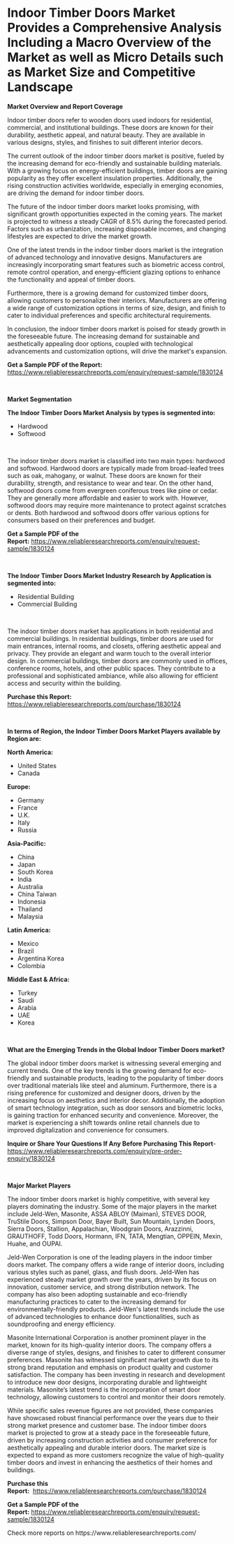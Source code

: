 <p><h1>Indoor Timber Doors Market Provides a Comprehensive Analysis Including a Macro Overview of the Market as well as Micro Details such as Market Size and Competitive Landscape</h1></p><p><strong>Market Overview and Report Coverage</strong></p>
<p><p>Indoor timber doors refer to wooden doors used indoors for residential, commercial, and institutional buildings. These doors are known for their durability, aesthetic appeal, and natural beauty. They are available in various designs, styles, and finishes to suit different interior decors.</p><p>The current outlook of the indoor timber doors market is positive, fueled by the increasing demand for eco-friendly and sustainable building materials. With a growing focus on energy-efficient buildings, timber doors are gaining popularity as they offer excellent insulation properties. Additionally, the rising construction activities worldwide, especially in emerging economies, are driving the demand for indoor timber doors.</p><p>The future of the indoor timber doors market looks promising, with significant growth opportunities expected in the coming years. The market is projected to witness a steady CAGR of 8.5% during the forecasted period. Factors such as urbanization, increasing disposable incomes, and changing lifestyles are expected to drive the market growth.</p><p>One of the latest trends in the indoor timber doors market is the integration of advanced technology and innovative designs. Manufacturers are increasingly incorporating smart features such as biometric access control, remote control operation, and energy-efficient glazing options to enhance the functionality and appeal of timber doors.</p><p>Furthermore, there is a growing demand for customized timber doors, allowing customers to personalize their interiors. Manufacturers are offering a wide range of customization options in terms of size, design, and finish to cater to individual preferences and specific architectural requirements.</p><p>In conclusion, the indoor timber doors market is poised for steady growth in the foreseeable future. The increasing demand for sustainable and aesthetically appealing door options, coupled with technological advancements and customization options, will drive the market's expansion.</p></p>
<p><strong>Get a Sample PDF of the Report:</strong> <a href="https://www.reliableresearchreports.com/enquiry/request-sample/1830124">https://www.reliableresearchreports.com/enquiry/request-sample/1830124</a></p>
<p>&nbsp;</p>
<p><strong>Market Segmentation</strong></p>
<p><strong>The Indoor Timber Doors Market Analysis by types is segmented into:</strong></p>
<p><ul><li>Hardwood</li><li>Softwood</li></ul></p>
<p>&nbsp;</p>
<p><p>The indoor timber doors market is classified into two main types: hardwood and softwood. Hardwood doors are typically made from broad-leafed trees such as oak, mahogany, or walnut. These doors are known for their durability, strength, and resistance to wear and tear. On the other hand, softwood doors come from evergreen coniferous trees like pine or cedar. They are generally more affordable and easier to work with. However, softwood doors may require more maintenance to protect against scratches or dents. Both hardwood and softwood doors offer various options for consumers based on their preferences and budget.</p></p>
<p><strong>Get a Sample PDF of the Report:</strong>&nbsp;<a href="https://www.reliableresearchreports.com/enquiry/request-sample/1830124">https://www.reliableresearchreports.com/enquiry/request-sample/1830124</a></p>
<p>&nbsp;</p>
<p><strong>The Indoor Timber Doors Market Industry Research by Application is segmented into:</strong></p>
<p><ul><li>Residential Building</li><li>Commercial Building</li></ul></p>
<p>&nbsp;</p>
<p><p>The indoor timber doors market has applications in both residential and commercial buildings. In residential buildings, timber doors are used for main entrances, internal rooms, and closets, offering aesthetic appeal and privacy. They provide an elegant and warm touch to the overall interior design. In commercial buildings, timber doors are commonly used in offices, conference rooms, hotels, and other public spaces. They contribute to a professional and sophisticated ambiance, while also allowing for efficient access and security within the building.</p></p>
<p><strong>Purchase this Report:</strong>&nbsp; <a href="https://www.reliableresearchreports.com/purchase/1830124">https://www.reliableresearchreports.com/purchase/1830124</a></p>
<p>&nbsp;</p>
<p><strong>In terms of Region, the Indoor Timber Doors Market Players available by Region are:</strong></p>
<p>
    <p> <strong> North America: </strong>
        <ul>
            <li>United States</li>
            <li>Canada</li>
        </ul>
        </p> 
    <p> <strong> Europe: </strong>
        <ul>
            <li>Germany</li>
            <li>France</li>
            <li>U.K.</li>
            <li>Italy</li>
            <li>Russia</li>
        </ul>
        </p> 
    <p> <strong> Asia-Pacific: </strong>
        <ul>
            <li>China</li>
            <li>Japan</li>
            <li>South Korea</li>
            <li>India</li>
            <li>Australia</li>
            <li>China Taiwan</li>
            <li>Indonesia</li>
            <li>Thailand</li>
            <li>Malaysia</li>
        </ul>
        </p> 
    <p> <strong> Latin America: </strong>
        <ul>
            <li>Mexico</li>
            <li>Brazil</li>
            <li>Argentina Korea</li>
            <li>Colombia</li>
        </ul>
        </p> 
    <p> <strong> Middle East & Africa: </strong>
        <ul>
            <li>Turkey</li>
            <li>Saudi</li>
            <li>Arabia</li>
            <li>UAE</li>
            <li>Korea</li>
        </ul>
    </p>
    </p>
<p>&nbsp;</p>
<p><strong>What are the Emerging Trends in the Global Indoor Timber Doors market?</strong></p>
<p><p>The global indoor timber doors market is witnessing several emerging and current trends. One of the key trends is the growing demand for eco-friendly and sustainable products, leading to the popularity of timber doors over traditional materials like steel and aluminum. Furthermore, there is a rising preference for customized and designer doors, driven by the increasing focus on aesthetics and interior decor. Additionally, the adoption of smart technology integration, such as door sensors and biometric locks, is gaining traction for enhanced security and convenience. Moreover, the market is experiencing a shift towards online retail channels due to improved digitalization and convenience for consumers.</p></p>
<p><strong>Inquire or Share Your Questions If Any Before Purchasing This Report</strong>- <a href="https://www.reliableresearchreports.com/enquiry/pre-order-enquiry/1830124">https://www.reliableresearchreports.com/enquiry/pre-order-enquiry/1830124</a></p>
<p>&nbsp;</p>
<p><strong>Major Market Players</strong></p>
<p><p>The indoor timber doors market is highly competitive, with several key players dominating the industry. Some of the major players in the market include Jeld-Wen, Masonite, ASSA ABLOY (Maiman), STEVES DOOR, TruStile Doors, Simpson Door, Bayer Built, Sun Mountain, Lynden Doors, Sierra Doors, Stallion, Appalachian, Woodgrain Doors, Arazzinni, GRAUTHOFF, Todd Doors, Hormann, IFN, TATA, Mengtian, OPPEIN, Mexin, Huahe, and OUPAI.</p><p>Jeld-Wen Corporation is one of the leading players in the indoor timber doors market. The company offers a wide range of interior doors, including various styles such as panel, glass, and flush doors. Jeld-Wen has experienced steady market growth over the years, driven by its focus on innovation, customer service, and strong distribution network. The company has also been adopting sustainable and eco-friendly manufacturing practices to cater to the increasing demand for environmentally-friendly products. Jeld-Wen's latest trends include the use of advanced technologies to enhance door functionalities, such as soundproofing and energy efficiency.</p><p>Masonite International Corporation is another prominent player in the market, known for its high-quality interior doors. The company offers a diverse range of styles, designs, and finishes to cater to different consumer preferences. Masonite has witnessed significant market growth due to its strong brand reputation and emphasis on product quality and customer satisfaction. The company has been investing in research and development to introduce new door designs, incorporating durable and lightweight materials. Masonite’s latest trend is the incorporation of smart door technology, allowing customers to control and monitor their doors remotely.</p><p>While specific sales revenue figures are not provided, these companies have showcased robust financial performance over the years due to their strong market presence and customer base. The indoor timber doors market is projected to grow at a steady pace in the foreseeable future, driven by increasing construction activities and consumer preference for aesthetically appealing and durable interior doors. The market size is expected to expand as more customers recognize the value of high-quality timber doors and invest in enhancing the aesthetics of their homes and buildings.</p></p>
<p><strong>Purchase this Report:</strong>&nbsp;&nbsp;<a href="https://www.reliableresearchreports.com/purchase/1830124">https://www.reliableresearchreports.com/purchase/1830124</a></p>
<p></p>
<p><strong>Get a Sample PDF of the Report:</strong>&nbsp;<a href="https://www.reliableresearchreports.com/enquiry/request-sample/1830124">https://www.reliableresearchreports.com/enquiry/request-sample/1830124</a></p>
<p>Check more reports on https://www.reliableresearchreports.com/</p>